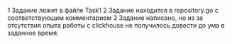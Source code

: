 1 Задание лежит в файле Task1
2 Задание находится в repository.go с соответствующим комментарием
3 Задание написано, но из за отсутствия опыта работы с clickhouse не получилось довести до ума в заданное время.
